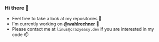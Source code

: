 ### Hi there 👋

- Feel free to take a look at my repositories 👀
- I'm currently working on **[@wahlrechner](https://github.com/wahlrechner)** 🔭
- Please contact me at `linus@crazyeasy.dev` if you are interested in my code 📫



<!--
**CrazyEasy/crazyeasy** is a ✨ _special_ ✨ repository because its `README.md` (this file) appears on your GitHub profile.

Here are some ideas to get you started:

- 🔭 I’m currently working on ...
- 🌱 I’m currently learning ...
- 👯 I’m looking to collaborate on ...
- 🤔 I’m looking for help with ...
- 💬 Ask me about ...
- 📫 How to reach me: ...
- 😄 Pronouns: ...
- ⚡ Fun fact: ...
-->
